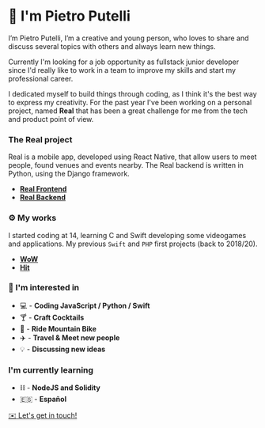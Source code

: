 # 👋 I'm Pietro Putelli

I’m Pietro Putelli, I’m a creative and young person, who loves to share and discuss several topics with others and always learn new things.

Currently I'm looking for a job opportunity as fullstack junior developer since I'd really like to work in a team to improve my skills and start my professional career.

I dedicated myself to build things through coding, as I think it's the best way to express my creativity.
For the past year I've been working on a personal project, named **Real** that has been a great challenge for me from the tech and product point of view.

### The Real project

Real is a mobile app, developed using React Native, that allow users to meet people, found venues and events nearby.
The Real backend is written in Python, using the Django framework.

- **[Real Frontend](https://github.com/Pietro-Putelli/real-frontend)**
- **[Real Backend](https://github.com/Pietro-Putelli/real-backend)**

### ⚙️ My works

I started coding at 14, learning C and Swift developing some videogames and applications. 
My previous `Swift` and `PHP` first projects (back to 2018/20).

- **[WoW](https://github.com/Pietro-Putelli/wow-ios)**
- **[Hit](https://github.com/Pietro-Putelli/hit-ios)**

### 🔭 I'm interested in

- 💻 - **Coding JavaScript / Python / Swift**
- 🍸 - **Craft Cocktails**
- 🚴 - **Ride Mountain Bike**
- ✈️ - **Travel & Meet new people**
- 💡 - **Discussing new ideas**

### I'm currently learning

- ⛓️ - **NodeJS and Solidity**
- 🇪🇸 - **Español**


[✉️ Let's get in touch!](mailto:pietro.putelli@gmail.com)
